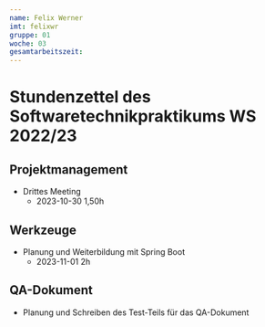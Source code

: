 ```yaml
---
name: Felix Werner
imt: felixwr
gruppe: 01
woche: 03
gesamtarbeitszeit: 
---
```



# Stundenzettel des Softwaretechnikpraktikums WS 2022/23

## Projektmanagement
- Drittes Meeting
    - 2023-10-30 1,50h
## Werkzeuge
- Planung und Weiterbildung mit Spring Boot
    - 2023-11-01 2h
## QA-Dokument
- Planung und Schreiben des Test-Teils für das QA-Dokument
